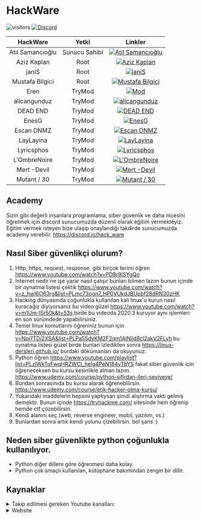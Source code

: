 # HackWare

![visitors](https://visitor-badge.laobi.icu/badge?page_id=hack-ware.kaynaklar) [![Discord](https://discord.com/api/guilds/835246397137748039/widget.png)](https://discord.io/hack_ware)

|HackWare|Yetki|Linkler|
|:---:|:---:|:---:|
|Atıl Samancıoğlu|Sunucu Sahibi|[![Atıl Samancıoğlu](https://img.shields.io/badge/HackWare-Discord-black)](https://discord.com/users/722134683650883697)|
|Aziz Kaplan|Root|[![Aziz Kaplan](https://img.shields.io/badge/HackWare-Discord-red)](https://discord.com/users/782245134062321694)|
|janiS|Root|[![janiS](https://img.shields.io/badge/HackWare-Discord-red)](https://discord.com/users/797034673289035808)|
|Mustafa Bilgici|Root|[![Mustafa Bilgici](https://img.shields.io/badge/HackWare-Discord-red)](https://discord.com/users/519969314359607319)|
|Eren|TryMod|[![Mod](https://img.shields.io/badge/HackWare-Discord-green)](https://discord.com/users/729960681293611009)|
|alicangunduz|TryMod|[![alicangunduz](https://img.shields.io/badge/HackWare-Discord-yellow)](https://discord.com/users/571759274083090462)|
|DEAD END|TryMod|[![DEAD END](https://img.shields.io/badge/HackWare-Discord-yellow)](https://discord.com/users/740638169556451349)|
|EnesG|TryMod|[![EnesG](https://img.shields.io/badge/HackWare-Discord-yellow)](https://discord.com/users/266982445029654528)|
|Escan DNMZ|TryMod|[![Escan DNMZ](https://img.shields.io/badge/HackWare-Discord-yellow)](https://discord.com/users/397398591100026880)|
|LayLayina|TryMod|[![LayLayina](https://img.shields.io/badge/HackWare-Discord-yellow)](https://discord.com/users/562360623141355550)|
|Lyricsphos|TryMod|[![Lyricsphos](https://img.shields.io/badge/HackWare-Discord-yellow)](https://discord.com/users/420951120916250637)|
|L'OmbreNoire|TryMod|[![L'OmbreNoire](https://img.shields.io/badge/HackWare-Discord-yellow)](https://discord.com/users/320215781071650817)|
|Mert -Devil|TryMod|[![Mert -Devil](https://img.shields.io/badge/HackWare-Discord-yellow)](https://discord.com/users/440239378158059532)|
|Mutant / 30|TryMod|[![Mutant / 30](https://img.shields.io/badge/HackWare-Discord-yellow)](https://discord.com/users/441131886077673483)|





## Academy
Sizin gibi değerli insanlara programlama, siber güvenlik ve daha nicesini öğretmek için discord sunucumuzda düzenli olarak eğitim vermekteyiz. Eğitim vermek isteyen bize ulaşıp onaylandığı takdirde sunucumuzda academy verebilir. https://discord.io/hack_ware


## Nasıl Siber güvenlikçi olurum?
1. Http, https, request, response, gibi birçok terimi öğren https://www.youtube.com/watch?v=PD8r9ISYgQo
1. İnternet nedir ne işe yarar nasıl çalışır bunları bilmen lazım bunun içinde bir oynatma listesi çektik https://www.youtube.com/watch?v=z_hwl6O63rg&list=PLmc73ogn7_HP0VUkdJBUpbf28dRN30zHK
1. Hacking dünyasında çoğunlukla kullanılan kali linux'u kurun nasıl kuracağız diyiyorsanız  bu video güzel https://www.youtube.com/watch?v=m1Um-lSr50k&t=53s birde bu videoda 2020.3 kuruyor aynı işlemleri en son sürümdede yapabilirsiniz.
1. Temel linux komutlarını öğreniniz bunun için https://www.youtube.com/watch?v=Npj7TDi2XSA&list=PLPa55dyKM2F2qm1AlNjld8cl2akV2FLyh bu oynatma listesi güzel birde bunları izledikten sonra https://linux-dersleri.github.io/ burdaki dökümanları da okuyunuz.
1. Python öğren https://www.youtube.com/playlist?list=PLzIWkToFwqHRZWCI_helg4PeN184yTbYS fakat siber güvenlik için öğreneceksen bu kursu kesinlikle alman lazım. https://www.udemy.com/course/python-sifirdan-ileri-seviyeye/ 
1. Bundan sonrasınıda bu kursu alarak öğrenebilirsin. https://www.udemy.com/course/etik-hacker-olma-kursu/
1. Yukarıdaki maddelerin hepsini yaptıysan şimdi alıştırma vakti gelmiş demektir. Bunun içinde https://tryhackme.com/ sitesinde hem öğrenip hemde ctf çözebilirsin.
1. Kendi alanını seç (web, reverse engineer, mobil, yazılım, vs.)
1. Bunlardan sonra artık kendi yolunu çizebilirsin. bol şans :)

## Neden siber güvenlikte python çoğunlukla kullanılıyor.
- Python diğer dillere göre öğrenmesi daha kolay.
- Python çok amaçlı kullanılan, kütüphane bakımından zengin bir dillir.

## Kaynaklar
<details>
<summary>Takip edilmesi gereken Youtube kanalları:</summary>

### Siber güvenlik
- [Atıl Samancıoğlu](https://www.youtube.com/channel/UCnmAu7FF7LeoyTozrMVtTxQ)
- [Can Değer](https://www.youtube.com/user/theblaxx)
- [Mehmet D. INCE](https://www.youtube.com/channel/UClis21-nGFunHa9agc7Md_Q)
- [Siber Kampüs](https://www.youtube.com/channel/UCfvjRxayLujZbc_JWTYhbMg)
- [Gökhan Bekşen](https://www.youtube.com/user/gokaybeksen)
- [Türkiye Siber Güvenlik Kümelenmesi](https://www.youtube.com/channel/UCHxw8GMMg62MXepyA-0wtDw)
- [Gökhan Muherremoğlu](https://www.youtube.com/channel/UCK1Eb19myZZZp21laMcmoJg)

<details>
<summary>İngilizce siber güvenlikle ilgili youtube kanalları:</summary>

- [John Hammond](https://www.youtube.com/user/RootOfTheNull)
- [David Bombal](https://www.youtube.com/channel/UCP7WmQ_U4GB3K51Od9QvM0w)
- [Bugcrowd](https://www.youtube.com/channel/UCo1NHk_bgbAbDBc4JinrXww)
- [HackerOne](https://www.youtube.com/channel/UCsgzmECky2Q9lQMWzDwMhYw)
- [HackerSploit](https://www.youtube.com/channel/UC0ZTPkdxlAKf-V33tqXwi3Q)
- [The Cyber Mentor](https://www.youtube.com/channel/UC0ArlFuFYMpEewyRBzdLHiw)
- [IppSec](https://www.youtube.com/channel/UCa6eh7gCkpPo5XXUDfygQQA)
- [Null Byte](https://www.youtube.com/channel/UCgTNupxATBfWmfehv21ym-g)
- [LiveOverflow](https://www.youtube.com/channel/UClcE-kVhqyiHCcjYwcpfj9w)
- [Hak5](https://www.youtube.com/user/Hak5Darren)
</details>

### Programlama

- [Sadık Turan](https://www.youtube.com/user/sadikturan41)
- [Selman Kahya](https://www.youtube.com/channel/UC9Z-Gc_BkYuW75jKcTJICJA)
- [Mert Mekatronik](https://www.youtube.com/channel/UCqMYDjUgPT1Ad-LBQaTtyXA)
- [Yazılım Bilimi](https://www.youtube.com/channel/UCZNZj3mkdCGJfCoKyl4bSYQ)
- [Selman Kahya | Teknik](https://www.youtube.com/channel/UCmp2rZ-cJJ_TQupBzzR7LdA)
- [SendeKodYaz](https://www.youtube.com/channel/UCjUd1-9iNjTQhnz06Gdf1rA)
- [Murat Yücedağ](https://www.youtube.com/channel/UCbkbOlw8snP93RJ2BhH44Qw)
- [Emircan Dalman](https://www.youtube.com/channel/UCelXax_n37HQmaiCUSMa-HA/videos)
- [Engin Demiroğlu](https://www.youtube.com/channel/UCRjiquPh4mjPNoOV9eCilXQ)
- [tekno date](https://www.youtube.com/channel/UCk2NW1-7Jzm55FP2v3pVn-Q)
</details>

<details>
<summary>Website</summary>

#### Kurslar için websiteler:
- https://www.udemy.com/
- https://www.btkakademi.gov.tr/
- https://www.youtube.com/

</details>

